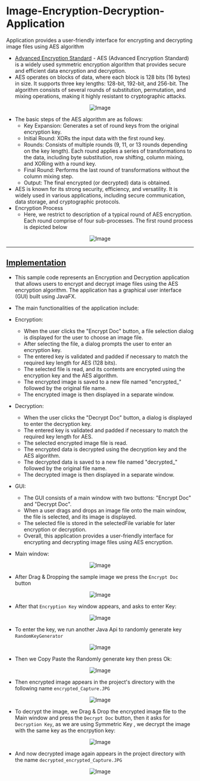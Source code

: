 # Image-Encryption-Decryption-Application
Application provides a user-friendly interface for encrypting and decrypting image files using AES algorithm

- [Advanced Encryption Standard](https://www.tutorialspoint.com/cryptography/advanced_encryption_standard.htm) - AES (Advanced Encryption Standard) is a widely used symmetric encryption algorithm that provides secure and efficient data encryption and decryption.
- AES operates on blocks of data, where each block is 128 bits (16 bytes) in size. It supports three key lengths: 128-bit, 192-bit, and 256-bit. The algorithm consists of several rounds of substitution, permutation, and mixing operations, making it highly resistant to cryptographic attacks.

<p align="center">
  <img src="https://github.com/af4092/Image-Encryption-Decryption-Application/assets/24220136/a6a21911-d0b3-4585-9dce-39d7262dcbd3" alt="Image">
</p>

- The basic steps of the AES algorithm are as follows:
     - Key Expansion: Generates a set of round keys from the original encryption key.
     - Initial Round: XORs the input data with the first round key.
     - Rounds: Consists of multiple rounds (9, 11, or 13 rounds depending on the key length). Each round applies a series of transformations to the data, including byte substitution, row shifting, column mixing, and XORing with a round key.
     - Final Round: Performs the last round of transformations without the column mixing step.
     - Output: The final encrypted (or decrypted) data is obtained.
- AES is known for its strong security, efficiency, and versatility. It is widely used in various applications, including secure communication, data storage, and cryptographic protocols.
- Encryption Process
     - Here, we restrict to description of a typical round of AES encryption. Each round comprise of four sub-processes. The first round process is depicted below

<p align="center">
  <img src="https://github.com/af4092/Image-Encryption-Decryption-Application/assets/24220136/293c46de-2198-44d1-9272-355be1bc2459" alt="Image">
</p>

---------------------------------

## [Implementation](https://github.com/af4092/Image-Encryption-Decryption-Application/tree/main/encryptANDdecrypt/src/main/java/com/example/encryptanddecrypt)

- This sample code represents an Encryption and Decryption application that allows users to encrypt and decrypt image files using the AES encryption algorithm. The application has a graphical user interface (GUI) built using JavaFX.
- The main functionalities of the application include:
- Encryption:
    - When the user clicks the "Encrypt Doc" button, a file selection dialog is displayed for the user to choose an image file.
    - After selecting the file, a dialog prompts the user to enter an encryption key.
    - The entered key is validated and padded if necessary to match the required key length for AES (128 bits).
    - The selected file is read, and its contents are encrypted using the encryption key and the AES algorithm.
    - The encrypted image is saved to a new file named "encrypted_" followed by the original file name.
    - The encrypted image is then displayed in a separate window.
- Decryption:
    - When the user clicks the "Decrypt Doc" button, a dialog is displayed to enter the decryption key.
    - The entered key is validated and padded if necessary to match the required key length for AES.
    - The selected encrypted image file is read.
    - The encrypted data is decrypted using the decryption key and the AES algorithm.
    - The decrypted data is saved to a new file named "decrypted_" followed by the original file name.
    - The decrypted image is then displayed in a separate window.
- GUI:
    - The GUI consists of a main window with two buttons: "Encrypt Doc" and "Decrypt Doc".
    - When a user drags and drops an image file onto the main window, the file is selected, and its image is displayed.
    - The selected file is stored in the selectedFile variable for later encryption or decryption.
    - Overall, this application provides a user-friendly interface for encrypting and decrypting image files using AES encryption.

- Main window:

<p align="center">
  <img src="https://github.com/af4092/Image-Encryption-Decryption-Application/assets/24220136/577b2e05-a9dd-4221-9760-45ba36a25a4e" alt="Image">
</p>

- After Drag & Dropping the sample image we press the `Encrypt Doc` button

<p align="center">
  <img src="https://github.com/af4092/Image-Encryption-Decryption-Application/assets/24220136/a0ba1833-33b7-4f6c-afaf-1c48fe6d2d73" alt="Image">
</p>

- After that `Encryption Key` window appears, and asks to enter Key:

<p align="center">
  <img src="https://github.com/af4092/Image-Encryption-Decryption-Application/assets/24220136/4c662832-e903-4add-b4ef-7c14f18e1fa3" alt="Image">
</p>

- To enter the key, we run another Java Api to randomly generate key `RandomKeyGenerator`

<p align="center">
  <img src="https://github.com/af4092/Image-Encryption-Decryption-Application/assets/24220136/edafc24f-751c-4d39-aa5f-92081f67f5bb" alt="Image">
</p>

- Then we Copy Paste the Randomly generate key then press Ok:

<p align="center">
  <img src="https://github.com/af4092/Image-Encryption-Decryption-Application/assets/24220136/a3d00842-3d50-47b0-b360-c1b3f8635796" alt="Image">
</p>

- Then encrypted image appears in the project's directory with the following name `encrypted_Capture.JPG`

<p align="center">
  <img src="https://github.com/af4092/Image-Encryption-Decryption-Application/assets/24220136/96dc7452-fba3-4301-8c72-1bc028eebe83" alt="Image">
</p>

- To decrypt the image, we Drag & Drop the encrypted image file to the Main window and press the `Decrypt Doc` button, then it asks for `Decryption Key`, as we are using Symmetric Key , we decrypt the image with the same key as the encrpytion key:

<p align="center">
  <img src="https://github.com/af4092/Image-Encryption-Decryption-Application/assets/24220136/482c63fc-5254-479a-a542-b6f32614ea42" alt="Image">
</p>

- And now decrypted image again appears in the project directory with the name `decrypted_encrypted_Capture.JPG`

<p align="center">
  <img src="https://github.com/af4092/Image-Encryption-Decryption-Application/assets/24220136/53139618-27d3-4991-8510-734be9a2cf91" alt="Image">
</p>
